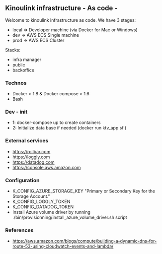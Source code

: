 ## Kinoulink infrastructure - As code -

Welcome to kinoulink infrastructure as code. We have 3 stages:
- local => Developer machine (via Docker for Mac or Windows)
- dev => AWS ECS Single machine
- prod => AWS ECS Cluster

Stacks:
- infra manager
- public
- backoffice

### Technos

- Docker > 1.8 & Docker compose > 1.6
- Bash

### Dev - init

- 1: docker-compose up to create containers
- 2: Initialize data base if needed (docker run ktv_app sf )

### External services

- https://rollbar.com
- https://loggly.com
- https://datadog.com
- https://console.aws.amazon.com

### Configuration

- K_CONFIG_AZURE_STORAGE_KEY "Primary or Secondary Key for the Storage Account."
- K_CONFIG_LOGGLY_TOKEN
- K_CONFIG_DATADOG_TOKEN
- Install Azure volume driver by running ./bin/provisionning/install_azure_volume_driver.sh script

### References

- https://aws.amazon.com/blogs/compute/building-a-dynamic-dns-for-route-53-using-cloudwatch-events-and-lambda/
